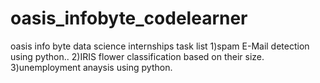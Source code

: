 # oasis_infobyte_codelearner
oasis info byte data science internships task list
1)spam E-Mail detection using python..
2)IRIS flower classification based on their size.
3)unemployment anaysis using python.
